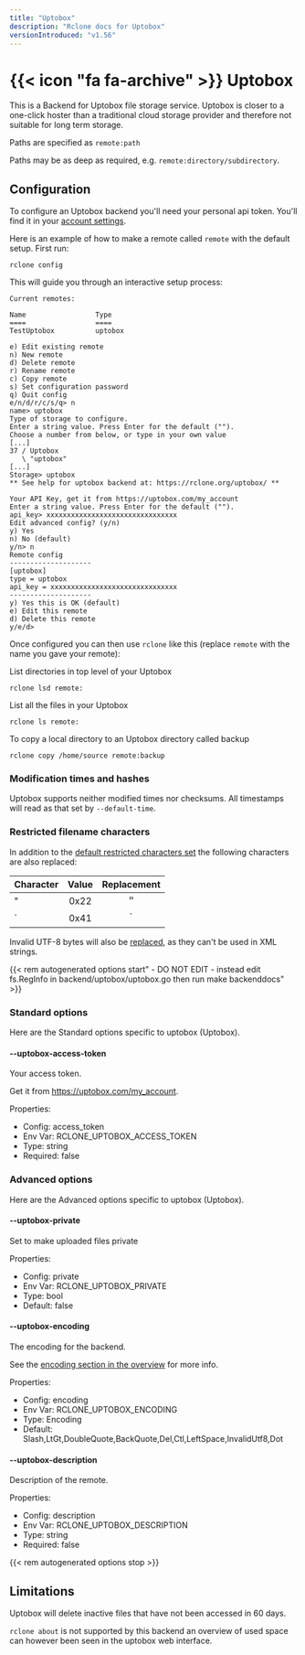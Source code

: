 ```yaml
---
title: "Uptobox"
description: "Rclone docs for Uptobox"
versionIntroduced: "v1.56"
---
```


# {{< icon "fa fa-archive" >}} Uptobox

This is a Backend for Uptobox file storage service. Uptobox is closer to a
one-click hoster than a traditional  cloud storage provider and therefore not
suitable for long term storage.

Paths are specified as `remote:path`

Paths may be as deep as required, e.g. `remote:directory/subdirectory`.

## Configuration

To configure an Uptobox backend you'll need your personal api token. You'll find
it in your [account settings](https://uptobox.com/my_account).

Here is an example of how to make a remote called `remote` with the default setup.
First run:

```console
rclone config
```

This will guide you through an interactive setup process:

```text
Current remotes:

Name                 Type
====                 ====
TestUptobox          uptobox

e) Edit existing remote
n) New remote
d) Delete remote
r) Rename remote
c) Copy remote
s) Set configuration password
q) Quit config
e/n/d/r/c/s/q> n
name> uptobox
Type of storage to configure.
Enter a string value. Press Enter for the default ("").
Choose a number from below, or type in your own value
[...]
37 / Uptobox
   \ "uptobox"
[...]
Storage> uptobox
** See help for uptobox backend at: https://rclone.org/uptobox/ **

Your API Key, get it from https://uptobox.com/my_account
Enter a string value. Press Enter for the default ("").
api_key> xxxxxxxxxxxxxxxxxxxxxxxxxxxxxxxx
Edit advanced config? (y/n)
y) Yes
n) No (default)
y/n> n
Remote config
--------------------
[uptobox]
type = uptobox
api_key = xxxxxxxxxxxxxxxxxxxxxxxxxxxxxxx
--------------------
y) Yes this is OK (default)
e) Edit this remote
d) Delete this remote
y/e/d>
```

Once configured you can then use `rclone` like this (replace `remote` with the
name you gave your remote):

List directories in top level of your Uptobox

```console
rclone lsd remote:
```

List all the files in your Uptobox

```console
rclone ls remote:
```

To copy a local directory to an Uptobox directory called backup

```console
rclone copy /home/source remote:backup
```

### Modification times and hashes

Uptobox supports neither modified times nor checksums. All timestamps
will read as that set by `--default-time`.

### Restricted filename characters

In addition to the [default restricted characters set](/overview/#restricted-characters)
the following characters are also replaced:

| Character | Value | Replacement |
| --------- |:-----:|:-----------:|
| "         | 0x22  | ＂          |
| `         | 0x41  | ｀          |

Invalid UTF-8 bytes will also be [replaced](/overview/#invalid-utf8),
as they can't be used in XML strings.

{{< rem autogenerated options start" - DO NOT EDIT - instead edit fs.RegInfo in backend/uptobox/uptobox.go then run make backenddocs" >}}
### Standard options

Here are the Standard options specific to uptobox (Uptobox).

#### --uptobox-access-token

Your access token.

Get it from https://uptobox.com/my_account.

Properties:

- Config:      access_token
- Env Var:     RCLONE_UPTOBOX_ACCESS_TOKEN
- Type:        string
- Required:    false

### Advanced options

Here are the Advanced options specific to uptobox (Uptobox).

#### --uptobox-private

Set to make uploaded files private

Properties:

- Config:      private
- Env Var:     RCLONE_UPTOBOX_PRIVATE
- Type:        bool
- Default:     false

#### --uptobox-encoding

The encoding for the backend.

See the [encoding section in the overview](/overview/#encoding) for more info.

Properties:

- Config:      encoding
- Env Var:     RCLONE_UPTOBOX_ENCODING
- Type:        Encoding
- Default:     Slash,LtGt,DoubleQuote,BackQuote,Del,Ctl,LeftSpace,InvalidUtf8,Dot

#### --uptobox-description

Description of the remote.

Properties:

- Config:      description
- Env Var:     RCLONE_UPTOBOX_DESCRIPTION
- Type:        string
- Required:    false

{{< rem autogenerated options stop >}}

## Limitations

Uptobox will delete inactive files that have not been accessed in 60 days.

`rclone about` is not supported by this backend an overview of used space can however
been seen in the uptobox web interface.
